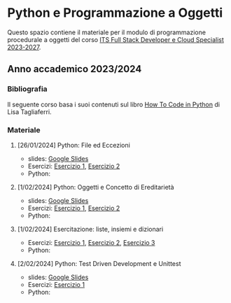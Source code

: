 # Python e Programmazione a Oggetti 

Questo spazio contiene il materiale per il modulo di programmazione procedurale a oggetti del corso <a href="https://www.itsturismomarche.it/corsi/sviluppatore-software-its.php">ITS Full 
Stack 
Developer e Cloud Specialist 2023-2027</a>.

## Anno accademico 2023/2024


### Bibliografia

Il seguente corso basa i suoi contenuti sul libro <a href="https://www.digitalocean.
com/community/books/digitalocean-ebook-how-to-code-in-python">How To Code in Python</a> di Lisa Tagliaferri.


### Materiale


1. [26/01/2024] Python: File ed Eccezioni
   * slides: [Google Slides](https://docs.google.com/presentation/d/1vcHdX16_2cUWlwewkyQuIFZMaitTevPMVUbMznmTzLg/edit?usp=sharing)
   * Esercizi: [Esercizio 1](), [Esercizio 2]()
   * Python: 

2. [1/02/2024] Python: Oggetti e Concetto di Ereditarietà
   * slides: [Google Slides]()
   * Esercizi: [Esercizio 1](), [Esercizio 2]()
   * Python: 

3. [1/02/2024] Esercitazione: liste, insiemi e dizionari
   * Esercizi: [Esercizio 1](), [Esercizio 2](), [Esercizio 3]()
   * Python: 

3. [2/02/2024] Python: Test Driven Development e Unittest
   * slides: [Google Slides]()
   * Esercizi: [Esercizio 1]()
   * Python: 